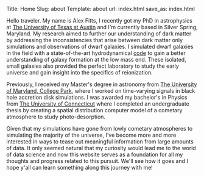 Title: Home
Slug: about
Template: about
url: index.html
save_as: index.html


Hello traveler. My name is Alex Fitts, I recently got my PhD in astrophysics at [The University of Texas at Austin](http://www.as.utexas.edu/astronomy/) and I'm currently based in Silver Spring, Maryland. My research aimed to further our understanding of dark matter by addressing the inconsistencies that arise between dark matter only simulations and observations of dwarf galaxies. I simulated dwarf galaxies in the field with a state-of-the-art hydrodynamical [code](https://fire.northwestern.edu) to gain a better understanding of galaxy formation at the low mass end. These isolated, small galaxies also provided the perfect laboratory to study the early universe and gain insight into the specifics of reionization.     

Previously, I received my Master's degree in astronomy from [The University of Maryland, College Park](http://www.astro.umd.edu), where I worked on time-varying signals in black hole accretion disk simulations. I was awarded my bachelor's in Physics from [The University of Connecticut](http://physics.uconn.edu) where I completed an undergraduate thesis by creating a spatial distribution computer model of a cometary atmosphere to study photo-desorption. 

Given that my simulations have gone from lowly cometary atmospheres to simulating the majority of the universe, I've become more and more interested in ways to tease out meaningful information from large amounts of data. It only seemed natural that my curiosity would lead me to the world of data science and now this website serves as a foundation for all my thoughts and progress related to this pursuit. We'll see how it goes and I hope y'all can learn something along this journey with me!

